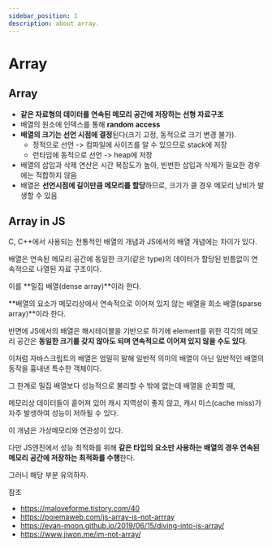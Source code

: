 ```yaml
---
sidebar_position: 1
description: about array.
---
```


# Array

## Array

- **같은 자료형의 데이터를 연속된 메모리 공간에 저장하는 선형 자료구조**
- 배열의 원소에 인덱스를 통해 **random access**
- **배열의 크기는 선언 시점에 결정**된다(크기 고정, 동적으로 크기 변경 불가).
  - 정적으로 선언 -> 컴파일에 사이즈를 알 수 있으므로 stack에 저장
  - 런타임에 동적으로 선언 -> heap에 저장
- 배열의 삽입과 삭제 연산은 시간 복잡도가 높아, 빈번한 삽입과 삭제가 필요한 경우에는 적합하지 않음
- 배열은 **선언시점에 길이만큼 메모리를 할당**하므로, 크기가 클 경우 메모리 낭비가 발생할 수 있음

## Array in JS

C, C++에서 사용되는 전통적인 배열의 개념과 JS에서의 배열 개념에는 차이가 있다.

배열은 연속된 메모리 공간에 동일한 크기(같은 type)의 데이터가 할당된 빈틈없이 연속적으로 나열된 자료 구조이다.

이를 **밀집 배열(dense array)**이라 한다.

**배열의 요소가 메모리상에서 연속적으로 이어져 있지 않는 배열을 희소 배열(sparse array)**이라 한다.

반면에 JS에서의 배열은 해시테이블을 기반으로 하기에 element를 위한 각각의 메모리 공간은 **동일한 크기를 갖지 않아도 되며 연속적으로 이어져 있지 않을 수도 있다**.

이처럼 자바스크립트의 배열은 엄밀히 말해 일반적 의미의 배열이 아닌 일반적인 배열의 동작을 흉내낸 특수한 객체이다.

그 한계로 밀집 배열보다 성능적으로 불리할 수 밖에 없는데 배열을 순회할 때,

메모리상 데이터들이 흩어져 있어 캐시 지역성이 좋지 않고, 캐시 미스(cache miss)가 자주 발생하여 성능이 저하될 수 있다.

이 개념은 가상메모리와 연관성이 있다.

다만 JS엔진에서 성능 최적화를 위해 **같은 타입의 요소만 사용하는 배열의 경우 연속된 메모리 공간에 저장하는 최적화를 수행**한다.

그러니 해당 부분 유의하자.

참조

- https://maloveforme.tistory.com/40
- https://poiemaweb.com/js-array-is-not-arrray
- https://evan-moon.github.io/2019/06/15/diving-into-js-array/
- https://www.jiwon.me/im-not-array/

